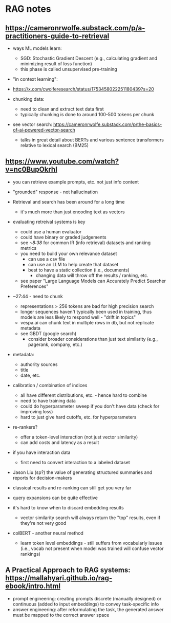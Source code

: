 # RAG notes

## https://cameronrwolfe.substack.com/p/a-practitioners-guide-to-retrieval
- ways ML models learn:
  - SGD:  Stochastic Gradient Descent (e.g., calculating gradient and minimizing result of loss function)
  - this phase is called unsupervised pre-training

- "in context learning":  
- https://x.com/cwolferesearch/status/1753458022251180439?s=20

- chunking data:  
  - need to clean and extract text data first
  - typically chunking is done to around 100-500 tokens per chunk

- see vector search:  https://cameronrwolfe.substack.com/p/the-basics-of-ai-powered-vector-search
  - talks in great detail about BERTs and various sentence transformers relative to lexical search (BM25)




## https://www.youtube.com/watch?v=nc0BupOkrhI
- you can retrieve example prompts, etc.  not just info content
- "grounded" response - not hallucination
- Retrieval and search has been around for a long time
  - it's much more than just encoding text as vectors
- evaluating retreival systems is key
  - could use a human evaluator
  - could have binary or graded judgements
  - see *~8:38* for common IR (info retrieval) datasets and ranking metrics
  - you need to build your own relevance dataset
    - can use a csv file
    - can use an LLM to help create that dataset
    - best to have a static collection (i.e., documents)
      - changing data will throw off the results / ranking, etc.
  - see paper "Large Language Models can Accurately Predict Searcher Preferences"

- ~27:44 - need to chunk
  - representations > 256 tokens are bad for high precision search
  - longer sequences haven't typically been used in training, thus models are less likely to respond well - "drift in topics"
  - vespa.ai can chunk text in multiple rows in db, but not replicate metadata
  - see GBDT (google search)
    - consider broader considerations than just text similarity (e.g., pagerank, company, etc.)

- metadata:
  - authority sources
  - title
  - date, etc.

- calibration / combination of indices
  - all have different distributions, etc. - hence hard to combine
  - need to have training data
  - could do hyperparameter sweep if you don't have data (check for improving loss)
  - hard to just give hard cutoffs, etc. for hyperparameters

- re-rankers?
  - offer a token-level interaction (not just vector similarity)
  - can add costs and latency as a result

- if you have interaction data
  - first need to convert interaction to a labeled dataset

- Jason Liu (sp?) the value of generating structured summaries and reports for decision-makers

- classical results and re-ranking can still get you very far
- query expansions can be quite effective

- it's hard to know when to discard embedding results
  - vector similarity search will always return the "top" results, even if they're not very good

- colBERT - another neural method
  - learn token level embeddings - still suffers from vocabularly issues (i.e., vocab not present when model was trained will confuse vector rankings)





## A Practical Approach to RAG systems:  https://mallahyari.github.io/rag-ebook/intro.html
- prompt engineering:  creating prompts discrete (manually designed) or continuous (added to input embeddings) to convey task-specific info
- answer engineering: after reformulating the task, the generated answer must be mapped to the correct answer space

